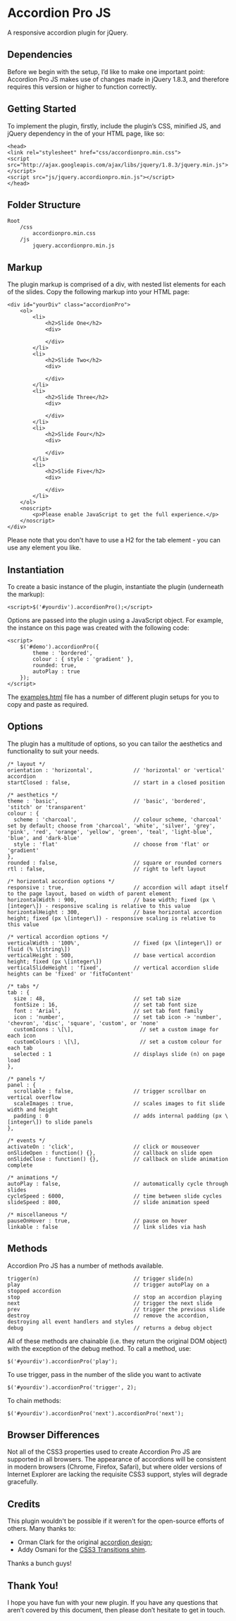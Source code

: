 # Accordion Pro JS
A responsive accordion plugin for jQuery.

## Dependencies
Before we begin with the setup, I’d like to make one important point: Accordion Pro JS makes use of changes made in jQuery 1.8.3, and therefore requires this version or higher to function correctly.

## Getting Started
To implement the plugin, firstly, include the plugin’s CSS, minified JS, and jQuery dependency in the of your HTML page, like so:

```
<head>
<link rel="stylesheet" href="css/accordionpro.min.css">
<script src="http://ajax.googleapis.com/ajax/libs/jquery/1.8.3/jquery.min.js"></script>
<script src="js/jquery.accordionpro.min.js"></script>
</head>
```

## Folder Structure
```
Root
    /css
        accordionpro.min.css
    /js
        jquery.accordionpro.min.js
```

## Markup
The plugin markup is comprised of a div, with nested list elements for each of the slides. Copy the following markup into your HTML page:

```
<div id="yourDiv" class="accordionPro">
    <ol>
        <li>
            <h2>Slide One</h2>
            <div>

            </div>
        </li>
        <li>
            <h2>Slide Two</h2>
            <div>

            </div>
        </li>
        <li>
            <h2>Slide Three</h2>
            <div>

            </div>
        </li>
        <li>
            <h2>Slide Four</h2>
            <div>

            </div>
        </li>
        <li>
            <h2>Slide Five</h2>
            <div>

            </div>
        </li>
    </ol>
    <noscript>
        <p>Please enable JavaScript to get the full experience.</p>
    </noscript>
</div>
```

Please note that you don't have to use a H2 for the tab element - you can use any element you like.

## Instantiation
To create a basic instance of the plugin, instantiate the plugin (underneath the markup):

```
<script>$('#yourdiv').accordionPro();</script>
```

Options are passed into the plugin using a JavaScript object. For example, the instance on this page was created with the following code:

```
<script>
    $('#demo').accordionPro({
        theme : 'bordered',
        colour : { style : 'gradient' },
        rounded: true,
        autoPlay : true
    });
</script>
```

The [examples.html](./documentation/examples.html) file has a number of different plugin setups for you to copy and paste as required.

## Options
The plugin has a multitude of options, so you can tailor the aesthetics and functionality to suit your needs.

```
/* layout */
orientation : 'horizontal',             // 'horizontal' or 'vertical' accordion
startClosed : false,                    // start in a closed position

/* aesthetics */
theme : 'basic',                        // 'basic', 'bordered', 'stitch' or 'transparent'
colour : {
  scheme : 'charcoal',                  // colour scheme, 'charcoal' set by default; choose from 'charcoal', 'white', 'silver', 'grey', 'pink', 'red', 'orange', 'yellow', 'green', 'teal', 'light-blue', 'blue', and 'dark-blue'
  style : 'flat'                        // choose from 'flat' or 'gradient'
},
rounded : false,                        // square or rounded corners
rtl : false,                            // right to left layout

/* horizontal accordion options */
responsive : true,                      // accordion will adapt itself to the page layout, based on width of parent element
horizontalWidth : 900,                  // base width; fixed (px \[integer\]) - responsive scaling is relative to this value
horizontalHeight : 300,                 // base horizontal accordion height; fixed (px \[integer\]) - responsive scaling is relative to this value

/* vertical accordion options */
verticalWidth : '100%',                 // fixed (px \[integer\]) or fluid (% \[string\])
verticalHeight : 500,                   // base vertical accordion height; fixed (px \[integer\])
verticalSlideHeight : 'fixed',          // vertical accordion slide heights can be 'fixed' or 'fitToContent'

/* tabs */
tab : {
  size : 48,                            // set tab size
  fontSize : 16,                        // set tab font size
  font : 'Arial',                       // set tab font family
  icon : 'number',                      // set tab icon -> 'number', 'chevron', 'disc', 'square', 'custom', or 'none'
  customIcons : \[\],                     // set a custom image for each icon
  customColours : \[\],                   // set a custom colour for each tab
  selected : 1                          // displays slide (n) on page load
},

/* panels */
panel : {
  scrollable : false,                   // trigger scrollbar on vertical overflow
  scaleImages : true,                   // scales images to fit slide width and height
  padding : 0                           // adds internal padding (px \[integer\]) to slide panels
},

/* events */
activateOn : 'click',                   // click or mouseover
onSlideOpen : function() {},            // callback on slide open
onSlideClose : function() {},           // callback on slide animation complete

/* animations */
autoPlay : false,                       // automatically cycle through slides
cycleSpeed : 6000,                      // time between slide cycles
slideSpeed : 800,                       // slide animation speed

/* miscellaneous */
pauseOnHover : true,                    // pause on hover
linkable : false                        // link slides via hash
```

## Methods
Accordion Pro JS has a number of methods available.

```
trigger(n)                              // trigger slide(n)
play                                    // trigger autoPlay on a stopped accordion
stop                                    // stop an accordion playing
next                                    // trigger the next slide
prev                                    // trigger the previous slide
destroy                                 // remove the accordion, destroying all event handlers and styles
debug                                   // returns a debug object
```

All of these methods are chainable (i.e. they return the original DOM object) with the exception of the debug method. To call a method, use:

```
$('#yourdiv').accordionPro('play');
```

To use trigger, pass in the number of the slide you want to activate

```
$('#yourdiv').accordionPro('trigger', 2);
```

To chain methods:

```
$('#yourdiv').accordionPro('next').accordionPro('next');
```

## Browser Differences
Not all of the CSS3 properties used to create Accordion Pro JS are supported in all browsers. The appearance of accordions will be consistent in modern browsers (Chrome, Firefox, Safari), but where older versions of Internet Explorer are lacking the requisite CSS3 support, styles will degrade gracefully.

## Credits
This plugin wouldn't be possible if it weren't for the open-source efforts of others. Many thanks to:

*   Orman Clark for the original [accordion design](http://www.premiumpixels.com/freebies/horizontal-accordion-slider-psd/);
*   Addy Osmani for the [CSS3 Transitions shim](http://addyosmani.com/blog/css3transitions-jquery/).

Thanks a bunch guys!

## Thank You!
I hope you have fun with your new plugin. If you have any questions that aren’t covered by this document, then please don’t hesitate to get in touch.
